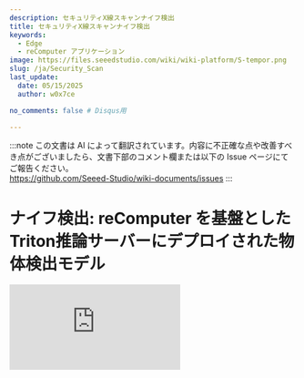 ```yaml
---
description: セキュリティX線スキャンナイフ検出
title: セキュリティX線スキャンナイフ検出
keywords:
  - Edge
  - reComputer アプリケーション
image: https://files.seeedstudio.com/wiki/wiki-platform/S-tempor.png
slug: /ja/Security_Scan
last_update:
  date: 05/15/2025
  author: w0x7ce

no_comments: false # Disqus用

---
```

:::note
この文書は AI によって翻訳されています。内容に不正確な点や改善すべき点がございましたら、文書下部のコメント欄または以下の Issue ページにてご報告ください。  
https://github.com/Seeed-Studio/wiki-documents/issues
:::

# ナイフ検出: reComputer を基盤としたTriton推論サーバーにデプロイされた物体検出モデル

<iframe width={560} height={315} src="https://www.youtube.com/embed/niS0TLzyn-s" title="YouTube動画プレーヤー" frameBorder={0} allow="accelerometer; autoplay; clipboard-write; encrypted-media; gyroscope; picture-in-picture" allowFullScreen />

セキュリティチェックは、乗客や輸送業界の安全を考慮した警報であり、危険を遠ざけるために通常空港、鉄道駅、地下鉄駅などで適用されます。既存のセキュリティ検査分野では、セキュリティ検査機が公共交通機関の入場通路に配置されています。一般的に、複数のデバイスが同時に動作する必要があります。

しかしながら、セキュリティ検査中に検出された物体が重なり合うため、X線画像での禁止物品の検出性能は依然として理想的ではありません。この問題に対処するために、Triton Interface Serverのデオクルージョンモジュールに基づいて、X線画像で禁止物品検出アルゴリズムをデプロイすることで、より良い結果を得ることができます。

したがって、[Yanlu Wei, Renshuai Tao et al.](https://arxiv.org/abs/2004.08656)の研究に基づき、禁止物品（ナイフ）を検出するDeep Learningモデルを[reComputer J1010](https://www.seeedstudio.com/Jetson-10-1-A0-p-5336.html)にデプロイする基本プロジェクトを提供します。このプロジェクトでは、Raspberry PiとreComputer J1010を使用し、reComputer J1010を推論サーバーとして使用し、2台のRaspberry Piをセキュリティ検査機として画像を送信するシミュレーションを行います。[reComputer 1020](https://www.seeedstudio.com/Jetson-10-1-H0-p-5335.html)、[reComputer J2011](https://www.seeedstudio.com/Jetson-20-1-H1-p-5328.html)、[reComputer J2012](https://www.seeedstudio.com/Jetson-20-1-H2-p-5329.html)、および[Nvidia Jetson AGX Xavier](https://www.seeedstudio.com/Jetson-Xavier-AGX-H01-Kit-p-5283.html)もサポートされています。

## はじめに

[Triton Inference Server](https://developer.nvidia.com/nvidia-triton-inference-server)は、CPUとGPUの両方に最適化されたクラウドおよびエッジ推論ソリューションを提供します。TritonはHTTP/RESTおよびGRPCプロトコルをサポートしており、サーバーが管理する任意のモデルに対してリモートクライアントが推論を要求することができます。ここでは、Triton（Triton推論サーバー）をローカルサーバーとして使用し、検出モデルをデプロイします。

### ハードウェア

#### 必要なハードウェア

このプロジェクトで必要なデバイスは以下の通りです：

- [Raspberry Pi 4B](https://www.seeedstudio.com/Dual-GbE-Carrier-Board-with-4GB-RAM-32GB-eMMC-RPi-CM-4-p-4898.html)*2
- [reComputer J1010](https://www.seeedstudio.com/Jetson-10-1-A0-p-5336.html)
- HDMIディスプレイ画面、マウス、キーボード
- PC

#### ハードウェアセットアップ

2台のRaspberry PiとreComputerを電源オンにし、すべてが**同じインターネット**に接続されている必要があります。このプロジェクトでは、セキュリティ検査機が多くの場合複数のデバイスで使用されるため、2台のRaspberry Piを使用してセキュリティ機械の動作をシミュレーションします。そのため、両方の

<div align="center"><img width={600} src="https://files.seeedstudio.com/wiki/SecurityCheck/Security_Scan_23.png" /></div>

1台のRaspberry Piだけでもこのプロジェクトに適用可能です。しかし、2台のデバイスでの同時ナイフ検出のデモンストレーションは、Triton推論サーバーのより良い動的バッチ処理能力を提供できます。次の手順では、Raspberry PiとreComputer J1010にソフトウェアをセットアップする方法を紹介します。

### ソフトウェア

ここでは[X線画像データセット](https://drive.google.com/file/d/12moaa-ylpVu0KmUCZj_XXeA5TxZuCQ3o/view)を**入力データ**として使用し、これを**Raspberry Pi**に配置します。その後、reComputerが処理された推論結果をRaspberry Piに出力します。最後に、Raspberry Piが最終的な作業を完了し、画面に表示します。つまり、推論モデルの最終層がRaspberry Piにデプロイされます。

#### Raspberry Piのセットアップ

ここでは、Raspberry Piに必要なソフトウェアをセットアップする方法を示します。以下を含みます：

**ステップ1.** [公式ウェブサイト](https://www.raspberrypi.com/documentation/computers/getting-started.html#using-network-installation)からRaspbian Busterシステムをインストールし、基本設定を行います。このプロジェクトでは、RASPBERRY PI OS（64ビット）をオペレーティングシステムとして使用します。

<div align="center"><img width={400} src="https://files.seeedstudio.com/wiki/SecurityCheck/Security_Scan_1.png" /></div>

**ステップ2.** Raspberry PiのSSHポートを設定します（オプション）。

環境をデプロイする前に、Raspberry PiのSSHポートを開き、PC上で[SSHインターフェース](https://wiki.seeedstudio.com/ja/remote_connect/)を使用してリモートで呼び出すことができます。

> 注意：PCとRaspberry Piが同じLAN内にあることを確認してください。

<div align="center"><img width={600} src="https://files.seeedstudio.com/wiki/SecurityCheck/Security_Scan_7.png" /></div>

**ステップ3.** Python環境を設定します。

推論モデルに必要な環境として**Python、PyTorch、Tritonclient、TorchVision**をデプロイし、画像表示には**OpenCV**を使用します。以下に手順を示します：

**Python**

`python –V`を実行してPythonバージョンが3.9.2であることを確認します。Pythonバージョン3.9.2に対応するPyTorch、Torchclient、TorchVisionをインストールする必要があります。[こちら](https://www.python.org/downloads/)を参照してダウンロードとインストールを行ってください。

**PyTorch**

Pythonバージョンが正しい場合、次にPyTorchをインストールします。

> 注意：PyTorchをインストールする前に、Raspbianのバージョンを確認する必要があります。

<div align="center"><img width={500} src="https://files.seeedstudio.com/wiki/SecurityCheck/Security_Scan_10.png" /></div>

以下のコマンドを実行してPyTorchをインストールします：

```python
# 初期化
sudo apt-get update
sudo apt-get upgrade

# 依存関係をインストール
sudo apt-get install python3-pip libjpeg-dev libopenblas-dev libopenmpi-dev libomp-dev

# バージョン58.3.0以上ではバージョン問題が発生
sudo -H pip3 install setuptools==58.3.0
sudo -H pip3 install Cython

# Google Driveからダウンロードするためにgdownをインストール
sudo -H pip3 install gdown

# Buster OS
# ホイールをダウンロード
gdown https://drive.google.com/uc?id=1gAxP9q94pMeHQ1XOvLHqjEcmgyxjlY_R
# PyTorch 1.11.0をインストール
sudo -H pip3 install torch-1.11.0a0+gitbc2c6ed-cp39-cp39-linux_aarch64.whl
# クリーンアップ
rm torch-1.11.0a0+gitbc2c6ed-cp39-cp39m-linux_aarch64.whl
```

インストールが成功した後、`python`を起動した後に以下のコマンドでPyTorchを確認できます：

```python
import torch as tr
print(tr.__version__)
```

<div align="center"><img width={600} src="https://files.seeedstudio.com/wiki/SecurityCheck/Security_Scan_11.png" /></div>

>注意: Raspberry Pi 4用のPyTorchホイールは[こちら](https://github.com/Qengineering/PyTorch-Raspberry-Pi-64-OS)で見つけることができます。

**Tritonclient**

`pip3 install tritonclient[all]`を実行してTritonclientをダウンロードできます。

<div align="center"><img width={600} src="https://files.seeedstudio.com/wiki/SecurityCheck/Security_Scan_9.png" /></div>

**TorchVision**

PyTorchがインストールされた後、TorchVisionのインストールに進むことができます。以下のコマンドを使用してください：

```python
# ホイールをダウンロード
gdown https://drive.google.com/uc?id=1oDsJEHoVNEXe53S9f1zEzx9UZCFWbExh
# torchvision 0.12.0をインストール
sudo -H pip3 install torchvision-0.12.0a0+9b5a3fe-cp39-cp39-linux_aarch64.whl
# クリーンアップ
rm torchvision-0.12.0a0+9b5a3fe-cp39-cp39-linux_aarch64.whl
```

<div align="center"><img width={500} src="https://files.seeedstudio.com/wiki/SecurityCheck/Security_Scan_12.png" /></div>

**OpenCV**

OpenCVをインストールするには、`pip3 install opencv-python`を直接実行できます：

<div align="center"><img width={600} src="https://files.seeedstudio.com/wiki/SecurityCheck/Security_Scan_13.png" /></div>

### reComputer J1010 のセットアップ

このプロジェクトでは、reComputer J1010にTriton Inference Serverをデプロイします。トレーニング済みモデルのインタラクティブ性とデプロイの利便性を向上させるため、モデルを**ONNX形式**に変換します。

**ステップ 1.** [Jetpack 4.6.1をインストール](https://wiki.seeedstudio.com/ja/reComputer_J1010_J101_Flash_Jetpack/) reComputer J1010にインストールします。

**ステップ 2.** “home/server/docs/examples/model_repository”に新しいフォルダ“opi/1”を作成し、トレーニング済みで変換された[model.onnx](https://drive.google.com/file/d/1RcHK_gthCXHsJLeDOUQ6c3r0RlAUgRfV/view?usp=sharing)をダウンロードして“1”フォルダに配置します。

<div align="center"><img width={600} src="https://files.seeedstudio.com/wiki/SecurityCheck/Security_Scan_15.jpg" /></div>

>別の一般的なサーバーが必要な場合は、以下の手順を実行できます。

新しいターミナルを開き、以下を実行します：

```python
git clone https://github.com/triton-inference-server/server
cd ~/server/docs/examples
sh fetch_models.sh
```

**ステップ 3.** JetPack 4.6.1用のTritonリリースをインストールします。添付されたtarファイル：[tritonserver2.21.0-jetpack5.0.tgz](https://github.com/triton-inference-server/server/releases/download/v2.19.0/tritonserver2.19.0-jetpack4.6.1.tgz)を使用します。

<div align="center"><img width={600} src="https://files.seeedstudio.com/wiki/SecurityCheck/Security_Scan_16.png" /></div>

このtarファイルには、Tritonサーバーの実行ファイルと共有ライブラリ（C++およびPythonクライアントライブラリと例を含む）が含まれています。JetPack上でTritonをインストールおよび使用する方法についての詳細は[こちら](https://github.com/triton-inference-server/server/blob/r22.04/docs/jetson.md)を参照してください。

**ステップ 4.** 以下のコマンドを実行します：

```python

mkdir ~/TritonServer && tar -xzvf tritonserver2.19.0-jetpack4.6.1.tgz -C ~/TritonServer
cd ~/TritonServer/bin
./tritonserver --model-repository=/home/seeed/server/docs/examples/model_repository --backend-directory=/home/seeed/TritonServer/backends --strict-model-config=false --min-supported-compute-capability=5.3
```

<div align="center"><img width={500} src="https://files.seeedstudio.com/wiki/SecurityCheck/Security_Scan_17.png" /></div>

これで、すべての準備が整いました。

## プログラムの操作

必要な環境がすべて展開されているため、以下の手順に従ってプロジェクトを実行できます。

**ステップ 1.** モデルと関連ファイルをダウンロードします。

1. GitHubからモジュールをクローンします。

新しいターミナルを開き、以下を実行します:

```python
git clone https://github.com/LemonCANDY42/Seeed_SMG_AIOT.git
cd Seeed_SMG_AIOT/
git clone https://github.com/LemonCANDY42/OPIXray.git
```

2. 新しいフォルダ「weights」を作成し、このアルゴリズムの学習済み重み「DOAM.pth」を保存します。[重みファイル](https://files.seeedstudio.com/wiki/SecurityCheck/DOAM.pth.zip)をダウンロードし、以下を実行します:

- `cd OPIXray/DOAM`
- `mkdir weights`

<div align="center"><img width={500} src="https://files.seeedstudio.com/wiki/SecurityCheck/Security_Scan_19.png" /></div>

3. 新しい「Dataset」フォルダを作成し、[X線画像データセット](https://drive.google.com/file/d/12moaa-ylpVu0KmUCZj_XXeA5TxZuCQ3o/view?usp=sharing)を保存します。

<div align="center"><img width={500} src="https://files.seeedstudio.com/wiki/SecurityCheck/Security_Scan_20.png" /></div>

**ステップ 2.** 推論モデルを実行します。

以下を実行します:  
`python OPIXray_grpc_image_client.py -u 192.168.8.230:8001 -m opi Dataset`

<div align="center"><img width={600} src="https://files.seeedstudio.com/wiki/SecurityCheck/Security_Scan_21.png" /></div>

結果は以下の図のように表示されます:

<div align="center"><img width={400} src="https://files.seeedstudio.com/wiki/SecurityCheck/Security_Scan22.jpg" /></div>

## トラブルシューティング

> Tritonサーバーを起動する際、以下のエラーが発生する可能性があります:

>1. libb64.so.0dに関するエラーが発生した場合、以下を実行してください:
`sudo apt-get install libb64-0d`

>2. libre2.so.2に関するエラーが発生した場合、以下を実行してください:
`sudo apt-get install libre2-dev`

>3. エラー: creating server: Internal - failed to load all modelsが発生した場合、以下を実行してください:
`--exit-on-error=false`

## 技術サポートと製品に関する議論

弊社製品をお選びいただきありがとうございます！製品の使用体験がスムーズになるよう、さまざまなサポートを提供しています。異なる好みやニーズに対応するため、いくつかのコミュニケーションチャネルをご用意しています。

<div class="button_tech_support_container">
<a href="https://forum.seeedstudio.com/" class="button_forum"></a> 
<a href="https://www.seeedstudio.com/contacts" class="button_email"></a>
</div>

<div class="button_tech_support_container">
<a href="https://discord.gg/eWkprNDMU7" class="button_discord"></a> 
<a href="https://github.com/Seeed-Studio/wiki-documents/discussions/69" class="button_discussion"></a>
</div>